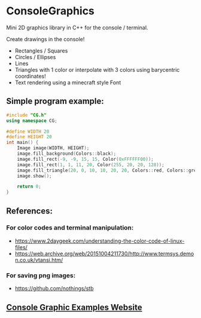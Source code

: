# ConsoleGraphics

Mini 2D graphics library in C++ for the console / terminal.

Create drawings in the console!
- Rectangles / Squares
- Circles / Ellipses
- Lines
- Triangles with 1 color or interpolate with 3 colors using barycentric coordinates!
- Text rendering using a minecraft style Font

## Simple program example: 
```cpp
#include "CG.h"
using namespace CG;

#define WIDTH 20
#define HEIGHT 20
int main() {
	Image image(WIDTH, HEIGHT);
	image.fill_background(Colors::black);
	image.fill_rect(-9, -9, 15, 15, Color(0xFFFFFF00));
	image.fill_rect(1, 1, 11, 20, Color(255, 20, 20, 128));
	image.fill_triangle(20, 0, 10, 10, 20, 20, Colors::red, Colors::green, Colors::blue);
	image.show();

    return 0;
}
```

## References: 
### For color codes and terminal manipulation:
- https://www.2daygeek.com/understanding-the-color-code-of-linux-files/
- https://web.archive.org/web/20151004211730/http://www.termsys.demon.co.uk/vtansi.htm/

### For saving png images:
- https://github.com/nothings/stb

## [Console Graphic Examples Website](https://barrales-d.github.io/ConsoleGraphics/)
